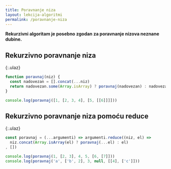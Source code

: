```yaml
---
title: Poravnanje niza
layout: lekcija-algoritmi
permalink: /poravnanje-niza
---
```


**Rekurzivni algoritam je posebno zgodan za poravnanje nizova neznane dubine.**

## Rekurzivno poravnanje niza

{:.ulaz}
```js
function poravnaj(niz) {
  const nadovezan = [].concat(...niz)
  return nadovezan.some(Array.isArray) ? poravnaj(nadovezan) : nadovezan
}

console.log(poravnaj([1, [2, 3, 4], [5, [[6]]]]))
```

## Rekurzivno poravnanje niza pomoću reduce

{:.ulaz}
```js
const poravnaj = (...argumenti) => argumenti.reduce((niz, el) =>
  niz.concat(Array.isArray(el) ? poravnaj(...el) : el)
, [])

console.log(poravnaj(1, [2, 3], 4, 5, [6, [7]]))
console.log(poravnaj('a', ['b', 2], 3, null, [[4], ['c']]))
```
